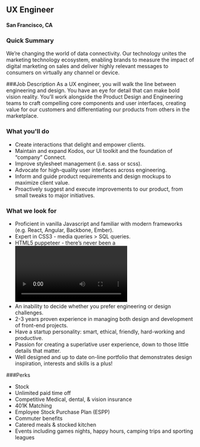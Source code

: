## UX Engineer
#### San Francisco, CA

### Quick Summary
We’re changing the world of data connectivity. Our technology unites the marketing technology ecosystem, enabling brands to measure the impact of digital marketing on sales and deliver highly relevant messages to consumers on virtually any channel or device.

###Job Description
As a UX engineer, you will walk the line between engineering and design. You have an eye for detail that can make bold vision reality. You’ll work alongside the Product Design and Engineering teams to craft compelling core components and user interfaces, creating value for our customers and differentiating our products from others in the marketplace.

### What you'll do
+	Create interactions that delight and empower clients.
+	Maintain and expand Kodos, our UI toolkit and the foundation of “company” Connect.
+	Improve stylesheet management (i.e. sass or scss).
+	Advocate for high-quality user interfaces across engineering.
+	Inform and guide product requirements and design mockups to maximize client value.
+	Proactively suggest and execute improvements to our product, from small tweaks to major initiatives.

### What we look for
+ Proficient in vanilla Javascript and familiar with modern frameworks (e.g. React, Angular, Backbone, Ember).
+	Expert in CSS3 - media queries > SQL queries.
+	HTML5 puppeteer - there’s never been a <video> tag you couldn’t autoplay.
+	An inability to decide whether you prefer engineering or design challenges.
+	2-3 years proven experience in managing both design and development of front-end projects.
+	Have a startup personality: smart, ethical, friendly, hard-working and productive.
+	Passion for creating a superlative user experience, down to those little details that matter.
+	Well designed and up to date on-line portfolio that demonstrates design inspiration, interests and skills is a plus!

###Perks
+	Stock
+	Unlimited paid time off
+	Competitive Medical, dental, & vision insurance
+	401K Matching
+	Employee Stock Purchase Plan (ESPP)
+	Commuter benefits
+	Catered meals & stocked kitchen
+	Events including games nights, happy hours, camping trips and sporting leagues
